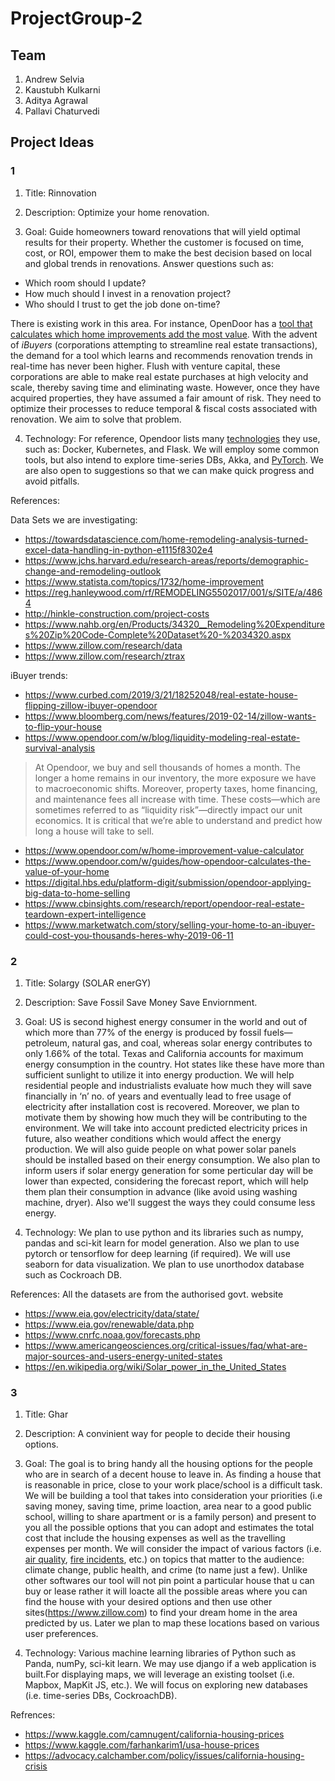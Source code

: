 # ProjectGroup-2

## Team

1. Andrew Selvia
2. Kaustubh Kulkarni
3. Aditya Agrawal
4. Pallavi Chaturvedi

## Project Ideas

### 1

1. Title: Rinnovation

2. Description: Optimize your home renovation.

3. Goal: Guide homeowners toward renovations that will yield optimal results for their property. Whether the customer is focused on time, cost, or ROI, empower them to make the best decision based on local and global trends in renovations. Answer questions such as:
* Which room should I update?
* How much should I invest in a renovation project?
* Who should I trust to get the job done on-time?

There is existing work in this area. For instance, OpenDoor has a [tool that calculates which home improvements add the most value](https://www.opendoor.com/w/home-improvement-value-calculator). With the advent of *iBuyers* (corporations attempting to streamline real estate transactions), the demand for a tool which learns and recommends renovation trends in real-time has never been higher. Flush with venture capital, these corporations are able to make real estate purchases at high velocity and scale, thereby saving time and eliminating waste. However, once they have acquired properties, they have assumed a fair amount of risk. They need to optimize their processes to reduce temporal & fiscal costs associated with renovation. We aim to solve that problem.

4. Technology: For reference, Opendoor lists many [technologies](https://hackernoon.com/the-stack-that-helped-opendoor-buy-and-sell-over-1b-in-homes-4a2e59fbcea7) they use, such as: Docker, Kubernetes, and Flask. We will employ some common tools, but also intend to explore time-series DBs, Akka, and [PyTorch](https://pytorch.org). We are also open to suggestions so that we can make quick progress and avoid pitfalls.

References:

Data Sets we are investigating:
* <https://towardsdatascience.com/home-remodeling-analysis-turned-excel-data-handling-in-python-e1115f8302e4>
* <https://www.jchs.harvard.edu/research-areas/reports/demographic-change-and-remodeling-outlook>
* <https://www.statista.com/topics/1732/home-improvement>
* <https://reg.hanleywood.com/rf/REMODELING5502017/001/s/SITE/a/4864>
* <http://hinkle-construction.com/project-costs>
* <https://www.nahb.org/en/Products/34320__Remodeling%20Expenditures%20Zip%20Code-Complete%20Dataset%20-%2034320.aspx>
* <https://www.zillow.com/research/data>
* <https://www.zillow.com/research/ztrax>


iBuyer trends:
* <https://www.curbed.com/2019/3/21/18252048/real-estate-house-flipping-zillow-ibuyer-opendoor>
* <https://www.bloomberg.com/news/features/2019-02-14/zillow-wants-to-flip-your-house>
* <https://www.opendoor.com/w/blog/liquidity-modeling-real-estate-survival-analysis>
> At Opendoor, we buy and sell thousands of homes a month. The longer a home remains in our inventory, the more exposure we have to macroeconomic shifts. Moreover, property taxes, home financing, and maintenance fees all increase with time. These costs—which are sometimes referred to as “liquidity risk”—directly impact our unit economics. It is critical that we’re able to understand and predict how long a house will take to sell.
* <https://www.opendoor.com/w/home-improvement-value-calculator>
* <https://www.opendoor.com/w/guides/how-opendoor-calculates-the-value-of-your-home>
* <https://digital.hbs.edu/platform-digit/submission/opendoor-applying-big-data-to-home-selling>
* <https://www.cbinsights.com/research/report/opendoor-real-estate-teardown-expert-intelligence>
* <https://www.marketwatch.com/story/selling-your-home-to-an-ibuyer-could-cost-you-thousands-heres-why-2019-06-11>

### 2

1. Title: Solargy (SOLAR enerGY)

2. Description: Save Fossil Save Money Save Enviornment.

3. Goal: US is second highest energy consumer in the world and out of which more than 77% of the energy is produced by fossil fuels—petroleum, natural gas, and coal, whereas solar energy contributes to only 1.66% of the total. Texas and California accounts for maximum energy consumption in the country. Hot states like these have more than sufficient sunlight to utilize it into energy production. We will help residential people and industrialists evaluate how much they will save financially in ‘n’ no. of years and eventually lead to free usage of electricity after installation cost is recovered. Moreover, we plan to motivate them by showing how much they will be contributing to the environment. We will take into account predicted electricity prices in future, also weather conditions which would affect the energy production. We will also guide people on what power solar panels should be installed based on their energy consumption. We also plan to inform users if solar energy generation for some perticular day will be lower than expected, considering the forecast report, which will help them plan their consumption in advance (like avoid using washing machine, dryer). Also we'll suggest the ways they could consume less energy.

4. Technology: We plan to use python and its libraries such as numpy, pandas and sci-kit learn for model generation. Also we plan to use pytorch or tensorflow for deep learning (if required). We will use seaborn for data visualization. We plan to use unorthodox database such as Cockroach DB.

References:
All the datasets are from the authorised govt. website
* <https://www.eia.gov/electricity/data/state/>
* <https://www.eia.gov/renewable/data.php>
* <https://www.cnrfc.noaa.gov/forecasts.php>
* <https://www.americangeosciences.org/critical-issues/faq/what-are-major-sources-and-users-energy-united-states>
* <https://en.wikipedia.org/wiki/Solar_power_in_the_United_States>


### 3

1. Title: Ghar

2. Description: A convinient way for people to decide their housing options.

3. Goal: The goal is to bring handy all the housing options for the people who are in search of a decent house to leave in. As finding a house that is reasonable in price, close to your work place/school is a difficult task. We will be building a tool that takes into consideration your priorities (i.e saving money, saving time, prime loaction, area near to a good public school, willing to share apartment or is a family person) and present to you all the possible options that you can adopt and estimates the total cost that include the housing expenses as well as the travelling expenses per month. We will consider the impact of various factors (i.e. [air quality](https://www.epa.gov/outdoor-air-quality-data), [fire incidents](https://fire.ca.gov/incidents/), etc.) on topics that matter to the audience: climate change, public health, and crime (to name just a few). Unlike other softwares our tool will not pin point a particular house that u can buy or lease rather it will loacte all the possible areas where you can find the house with your desired options and then use other sites(https://www.zillow.com) to find your dream home in the area predicted by us. Later we plan to map these locations based on various user preferences.

4. Technology: Various machine learning libraries of Python such as Panda, numPy, sci-kit learn. We may use django if a web application is built.For displaying maps, we will leverage an existing toolset (i.e. Mapbox, MapKit JS, etc.). We will focus on exploring new databases (i.e. time-series DBs, CockroachDB).

Refrences:
* <https://www.kaggle.com/camnugent/california-housing-prices>
* <https://www.kaggle.com/farhankarim1/usa-house-prices>
* <https://advocacy.calchamber.com/policy/issues/california-housing-crisis>
